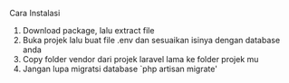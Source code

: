 Cara Instalasi
1. Download package, lalu extract file
2. Buka projek lalu buat file .env dan sesuaikan isinya dengan database anda
3. Copy folder vendor dari projek laravel lama ke folder projek mu  
4. Jangan lupa migratsi database `php artisan migrate'